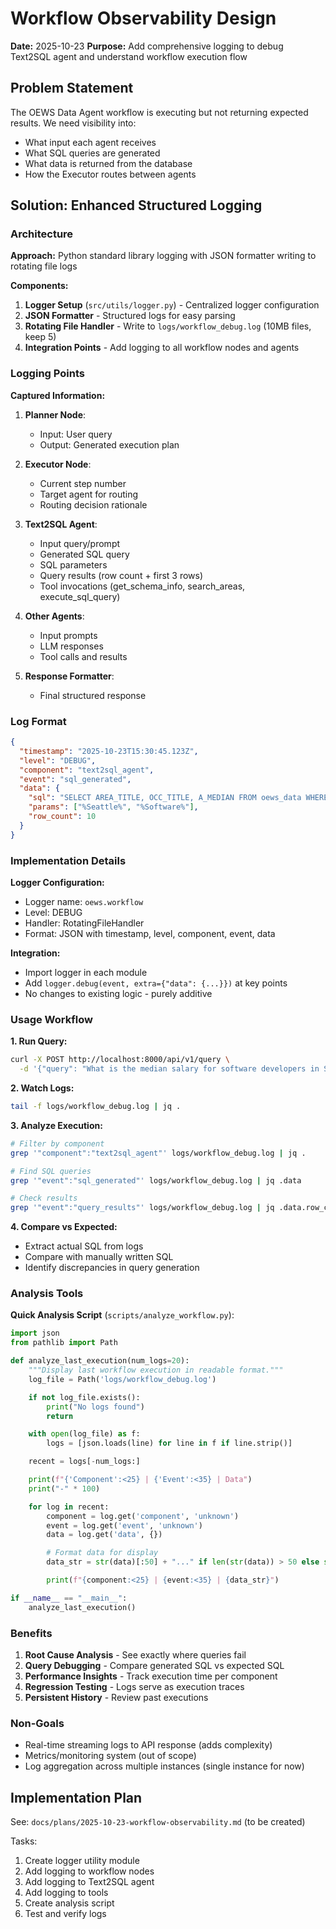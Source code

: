 # Workflow Observability Design

**Date:** 2025-10-23
**Purpose:** Add comprehensive logging to debug Text2SQL agent and understand workflow execution flow

## Problem Statement

The OEWS Data Agent workflow is executing but not returning expected results. We need visibility into:
- What input each agent receives
- What SQL queries are generated
- What data is returned from the database
- How the Executor routes between agents

## Solution: Enhanced Structured Logging

### Architecture

**Approach:** Python standard library logging with JSON formatter writing to rotating file logs

**Components:**
1. **Logger Setup** (`src/utils/logger.py`) - Centralized logger configuration
2. **JSON Formatter** - Structured logs for easy parsing
3. **Rotating File Handler** - Write to `logs/workflow_debug.log` (10MB files, keep 5)
4. **Integration Points** - Add logging to all workflow nodes and agents

### Logging Points

**Captured Information:**

1. **Planner Node**:
   - Input: User query
   - Output: Generated execution plan

2. **Executor Node**:
   - Current step number
   - Target agent for routing
   - Routing decision rationale

3. **Text2SQL Agent**:
   - Input query/prompt
   - Generated SQL query
   - SQL parameters
   - Query results (row count + first 3 rows)
   - Tool invocations (get_schema_info, search_areas, execute_sql_query)

4. **Other Agents**:
   - Input prompts
   - LLM responses
   - Tool calls and results

5. **Response Formatter**:
   - Final structured response

### Log Format

```json
{
  "timestamp": "2025-10-23T15:30:45.123Z",
  "level": "DEBUG",
  "component": "text2sql_agent",
  "event": "sql_generated",
  "data": {
    "sql": "SELECT AREA_TITLE, OCC_TITLE, A_MEDIAN FROM oews_data WHERE AREA_TITLE LIKE ? AND OCC_TITLE LIKE ?",
    "params": ["%Seattle%", "%Software%"],
    "row_count": 10
  }
}
```

### Implementation Details

**Logger Configuration:**
- Logger name: `oews.workflow`
- Level: DEBUG
- Handler: RotatingFileHandler
- Format: JSON with timestamp, level, component, event, data

**Integration:**
- Import logger in each module
- Add `logger.debug(event, extra={"data": {...}})` at key points
- No changes to existing logic - purely additive

### Usage Workflow

**1. Run Query:**
```bash
curl -X POST http://localhost:8000/api/v1/query \
  -d '{"query": "What is the median salary for software developers in Seattle, WA?"}'
```

**2. Watch Logs:**
```bash
tail -f logs/workflow_debug.log | jq .
```

**3. Analyze Execution:**
```bash
# Filter by component
grep '"component":"text2sql_agent"' logs/workflow_debug.log | jq .

# Find SQL queries
grep '"event":"sql_generated"' logs/workflow_debug.log | jq .data

# Check results
grep '"event":"query_results"' logs/workflow_debug.log | jq .data.row_count
```

**4. Compare vs Expected:**
- Extract actual SQL from logs
- Compare with manually written SQL
- Identify discrepancies in query generation

### Analysis Tools

**Quick Analysis Script** (`scripts/analyze_workflow.py`):
```python
import json
from pathlib import Path

def analyze_last_execution(num_logs=20):
    """Display last workflow execution in readable format."""
    log_file = Path('logs/workflow_debug.log')

    if not log_file.exists():
        print("No logs found")
        return

    with open(log_file) as f:
        logs = [json.loads(line) for line in f if line.strip()]

    recent = logs[-num_logs:]

    print(f"{'Component':<25} | {'Event':<35} | Data")
    print("-" * 100)

    for log in recent:
        component = log.get('component', 'unknown')
        event = log.get('event', 'unknown')
        data = log.get('data', {})

        # Format data for display
        data_str = str(data)[:50] + "..." if len(str(data)) > 50 else str(data)

        print(f"{component:<25} | {event:<35} | {data_str}")

if __name__ == "__main__":
    analyze_last_execution()
```

### Benefits

1. **Root Cause Analysis** - See exactly where queries fail
2. **Query Debugging** - Compare generated SQL vs expected SQL
3. **Performance Insights** - Track execution time per component
4. **Regression Testing** - Logs serve as execution traces
5. **Persistent History** - Review past executions

### Non-Goals

- Real-time streaming logs to API response (adds complexity)
- Metrics/monitoring system (out of scope)
- Log aggregation across multiple instances (single instance for now)

## Implementation Plan

See: `docs/plans/2025-10-23-workflow-observability.md` (to be created)

Tasks:
1. Create logger utility module
2. Add logging to workflow nodes
3. Add logging to Text2SQL agent
4. Add logging to tools
5. Create analysis script
6. Test and verify logs
